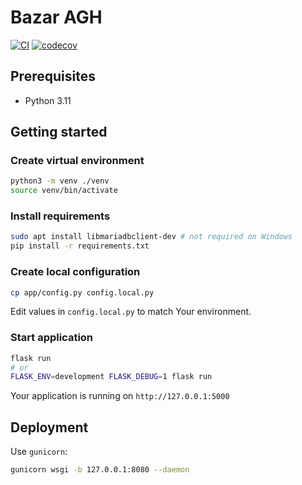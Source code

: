 # Bazar AGH

[![CI](https://github.com/sokoloowski/pzio/actions/workflows/CI.yml/badge.svg)](https://github.com/sokoloowski/pzio/actions/workflows/CI.yml)
[![codecov](https://codecov.io/gh/sokoloowski/pzio/branch/master/graph/badge.svg?token=D21TUCS1RT)](https://codecov.io/gh/sokoloowski/pzio)

## Prerequisites

- Python 3.11

## Getting started

### Create virtual environment

```bash
python3 -m venv ./venv
source venv/bin/activate
```

### Install requirements

```bash
sudo apt install libmariadbclient-dev # not required on Windows
pip install -r requirements.txt
```

### Create local configuration

```bash
cp app/config.py config.local.py
```

Edit values in `config.local.py` to match Your environment.  

### Start application

```bash
flask run
# or
FLASK_ENV=development FLASK_DEBUG=1 flask run
```

Your application is running on `http://127.0.0.1:5000`

## Deployment

Use `gunicorn`:

```bash
gunicorn wsgi -b 127.0.0.1:8080 --daemon
```
